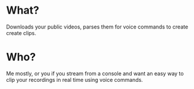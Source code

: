 # What?

Downloads your public videos, parses them for voice commands to create create clips.

# Who?

Me mostly, or you if you stream from a console and want an easy way to clip your recordings in real time using voice commands.
